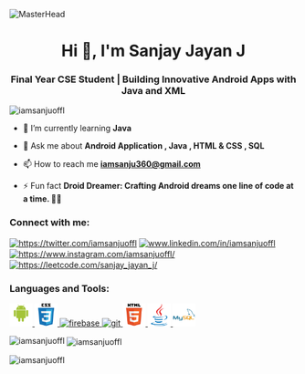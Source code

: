 ![MasterHead](https://camo.githubusercontent.com/5346f5a9b63e9e93ff8265ebb05eeda7fc03e48dfe766ba177c788e5c65c6c86/68747470733a2f2f312e62702e626c6f6773706f742e636f6d2f2d37413457796e774c734d772f58624270435847386648492f41414141414141414d74342f754f613162704c736b5967727747626c6c6853753253446a5f4d69673853584a51434c63424741735948512f73313630302f323030305f36303070782e676966)
<h1 align="center">Hi 👋, I'm Sanjay Jayan J</h1>
<h3 align="center">Final Year CSE Student | Building Innovative Android Apps with Java and XML</h3>

<p align="left"> <img src="https://komarev.com/ghpvc/?username=iamsanjuoffl&label=Profile%20views&color=0e75b6&style=flat" alt="iamsanjuoffl" /> </p>

- 🌱 I’m currently learning **Java**

- 💬 Ask me about **Android Application , Java , HTML & CSS , SQL**

- 📫 How to reach me **iamsanju360@gmail.com**

- ⚡ Fun fact **Droid Dreamer: Crafting Android dreams one line of code at a time. 🤖💤**

<h3 align="left">Connect with me:</h3>
<p align="left">
<a href="https://twitter.com/https://twitter.com/iamsanjuoffl" target="blank"><img align="center" src="https://raw.githubusercontent.com/rahuldkjain/github-profile-readme-generator/master/src/images/icons/Social/twitter.svg" alt="https://twitter.com/iamsanjuoffl" height="30" width="40" /></a>
<a href="https://linkedin.com/in/www.linkedin.com/in/iamsanjuoffl" target="blank"><img align="center" src="https://raw.githubusercontent.com/rahuldkjain/github-profile-readme-generator/master/src/images/icons/Social/linked-in-alt.svg" alt="www.linkedin.com/in/iamsanjuoffl" height="30" width="40" /></a>
<a href="https://instagram.com/https://www.instagram.com/iamsanjuoffl/" target="blank"><img align="center" src="https://raw.githubusercontent.com/rahuldkjain/github-profile-readme-generator/master/src/images/icons/Social/instagram.svg" alt="https://www.instagram.com/iamsanjuoffl/" height="30" width="40" /></a>
<a href="https://www.leetcode.com/https://leetcode.com/sanjay_jayan_j/" target="blank"><img align="center" src="https://raw.githubusercontent.com/rahuldkjain/github-profile-readme-generator/master/src/images/icons/Social/leet-code.svg" alt="https://leetcode.com/sanjay_jayan_j/" height="30" width="40" /></a>
</p>

<h3 align="left">Languages and Tools:</h3>
<p align="left"> <a href="https://developer.android.com" target="_blank" rel="noreferrer"> <img src="https://raw.githubusercontent.com/devicons/devicon/master/icons/android/android-original-wordmark.svg" alt="android" width="40" height="40"/> </a> <a href="https://www.w3schools.com/css/" target="_blank" rel="noreferrer"> <img src="https://raw.githubusercontent.com/devicons/devicon/master/icons/css3/css3-original-wordmark.svg" alt="css3" width="40" height="40"/> </a> <a href="https://firebase.google.com/" target="_blank" rel="noreferrer"> <img src="https://www.vectorlogo.zone/logos/firebase/firebase-icon.svg" alt="firebase" width="40" height="40"/> </a> <a href="https://git-scm.com/" target="_blank" rel="noreferrer"> <img src="https://www.vectorlogo.zone/logos/git-scm/git-scm-icon.svg" alt="git" width="40" height="40"/> </a> <a href="https://www.w3.org/html/" target="_blank" rel="noreferrer"> <img src="https://raw.githubusercontent.com/devicons/devicon/master/icons/html5/html5-original-wordmark.svg" alt="html5" width="40" height="40"/> </a> <a href="https://www.java.com" target="_blank" rel="noreferrer"> <img src="https://raw.githubusercontent.com/devicons/devicon/master/icons/java/java-original.svg" alt="java" width="40" height="40"/> </a> <a href="https://www.mysql.com/" target="_blank" rel="noreferrer"> <img src="https://raw.githubusercontent.com/devicons/devicon/master/icons/mysql/mysql-original-wordmark.svg" alt="mysql" width="40" height="40"/> </a> </p>

<p><img align="left" src="https://github-readme-stats.vercel.app/api/top-langs?username=iamsanjuoffl&show_icons=true&locale=en&layout=compact" alt="iamsanjuoffl" /></p>

<p>&nbsp;<img align="center" src="https://github-readme-stats.vercel.app/api?username=iamsanjuoffl&show_icons=true&locale=en" alt="iamsanjuoffl" /></p>

<p><img align="center" src="https://github-readme-streak-stats.herokuapp.com/?user=iamsanjuoffl&" alt="iamsanjuoffl" /></p>
